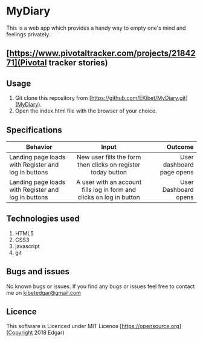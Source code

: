 # MyDiary
This is a web app which provides a handy way to empty one's mind and feelings privately..

## [https://www.pivotaltracker.com/projects/2184271](Pivotal tracker stories)

## Usage

1. Git clone this repository from [https://github.com/EKibet/MyDiary.git](MyDiary).
2. Open the index.html file with the browser of your choice.
## Specifications

| Behavior        | Input           | Outcome  |
| ------------- |:-------------:| -----:|
|Landing page loads with Register and log in buttons|New user fills the form then clicks on register today button |User dashboard page opens|
|Landing page loads with Register and log in buttons|A user with an account fills log in form and clicks on log in button|User Dashboard opens|

## Technologies used

1. HTML5
2. CSS3
3. javascript
4. git

## Bugs and issues

No known bugs or issues. If you find any bugs or issues feel free to contact me on [kibetedgar@gmail.com](Edgar)

## Licence

This software is Licenced under MIT Licence
[https://opensource.org](Copyright 2018 Edgar)
